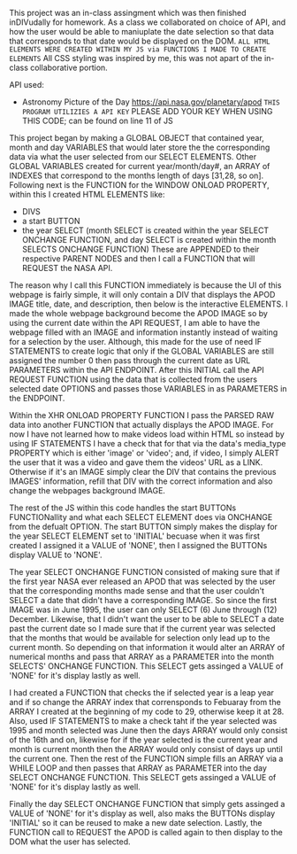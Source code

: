 This project was an in-class assingment which was then finished inDIVudally for homework. As a class we collaborated on choice of API, and how the user would be able to maniuplate the date selection so that data that corresponds to that date would be displayed on the DOM. `ALL HTML ELEMENTS WERE CREATED WITHIN MY JS via FUNCTIONS I MADE TO CREATE ELEMENTS` All CSS styling was inspired by me, this was not apart of the in-class collaborative portion.

API used:
* Astronomy Picture of the Day https://api.nasa.gov/planetary/apod
`THIS PROGRAM UTILIZIES A API KEY` PLEASE ADD YOUR KEY WHEN USING THIS CODE; can be found on line 11 of JS

This project began by making a GLOBAL OBJECT that contained year, month and day VARIABLES that would later store the the corresponding data via what the user selected from our SELECT ELEMENTS. Other GLOBAL VARIABLES created for current year/month/day#, an ARRAY of INDEXES that correspond to the months length of days [31,28, so on]. Following next is the FUNCTION for the WINDOW ONLOAD PROPERTY, within this I created HTML ELEMENTS like:
* DIVS
* a start BUTTON
* the year SELECT (month SELECT is created within the year SELECT ONCHANGE FUNCTION, and day SELECT is created within the month SELECTS ONCHANGE FUNCTION)
These are APPENDED to their respective PARENT NODES and then I call a FUNCTION that will REQUEST the NASA API.

The reason why I call this FUNCTION immediately is because the UI of this webpage is fairly simple, it will only contain a DIV that displays the APOD IMAGE title, date, and description, then below is the interactive ELEMENTS. I made the whole webpage background become the APOD IMAGE so by using the current date within the API REQUEST, I am able to have the webpage filled with an IMAGE and information instantly instead of waiting for a selection by the user. Although, this made for the use of need IF STATEMENTS to create logic that only if the GLOBAL VARIABLES are still assigned the number 0 then pass through the current date as URL PARAMETERS within the API ENDPOINT. After this INITIAL call the API REQUEST FUNCTION using the data that is collected from the users selected date OPTIONS and passes those VARIABLES in as PARAMETERS in the ENDPOINT.

Within the XHR ONLOAD PROPERTY FUNCTION I pass the PARSED RAW data into another FUNCTION that actually displays the APOD IMAGE. For now I have not learned how to make videos load within HTML so instead by using IF STATEMENTS I have a check that for that via the data's media_type PROPERTY which is either 'image' or 'video'; and, if video, I simply ALERT the user that it was a video and gave them the videos' URL as a LINK. Otherwise if it's an IMAGE simply clear the DIV that contains the previous IMAGES' information, refill that DIV with the correct information and also change the webpages background IMAGE.

The rest of the JS within this code handles the start BUTTONs FUNCTIONallity and what each SELECT ELEMENT does via ONCHANGE from the defualt OPTION. The start BUTTON simply makes the display for the year SELECT ELEMENT set to 'INITIAL' becuase when it was first created I assigned it a VALUE of 'NONE', then I assigned the BUTTONs display VALUE to 'NONE'. 

The year SELECT ONCHANGE FUNCTION consisted of making sure that if the first year NASA ever released an APOD that was selected by the user that the corresponding months made sense and that the user couldn't SELECT a date that didn't have a corresponding IMAGE. So since the first IMAGE was in June 1995, the user can only SELECT (6) June through (12) December. Likewise, that I didn't want the user to be able to SELECT a date past the current date so I made sure that if the current year was selected that the months that would be available for selection only lead up to the current month. So depending on that information it would alter an ARRAY of numerical months and pass that ARRAY as a PARAMETER into the month SELECTS' ONCHANGE FUNCTION. This SELECT gets assinged a VALUE of 'NONE' for it's display lastly as well.

I had created a FUNCTION that checks the if selected year is a leap year and if so change the ARRAY index that corrensponds to Febuaray from the ARRAY I created at the beginning of my code to 29, otherwise keep it at 28. Also, used IF STATEMENTS to make a check taht if the year selected was 1995 and month selected was June then the days ARRAY would only consist of the 16th and on, likewise for if the year selected is the current year and month is current month then the ARRAY would only consist of days up until the current one. Then the rest of the FUNCTION simple fills an ARRAY via a WHILE LOOP and then passes that ARRAY as PARAMETER into the day SELECT ONCHANGE FUNCTION. This SELECT gets assinged a VALUE of 'NONE' for it's display lastly as well.

Finally the day SELECT ONCHANGE FUNCTION that simply gets assinged a VALUE of 'NONE' for it's display as well, also maks the BUTTONs display 'INITIAL' so it can be reused to make a new date selection. Lastly, the FUNCTION call to REQUEST the APOD is called again to then display to the DOM what the user has selected.